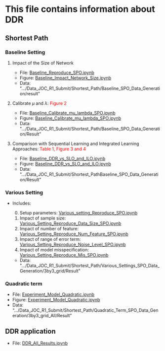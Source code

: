 # This file contains information about DDR


## Shortest Path

### Baseline Setting
1. Impact of the Size of Network
    - File: [Baseline_Reproduce_SPO.ipynb](/Shortest_Path_Reproduce/Baseline_Reproduce_SPO.ipynb)
    - Figure: [Baseline_Impact_Network_Size.ipynb](/Shortest_Path_Reproduce/Baseline_Impact_Network_Size.ipynb)
    - Data: ".../Data_JOC_R1_Submit/Shortest_Path/Baseline_SPO_Data_Generation/result"

2. Calibrate $\mu$ and $\lambda$: <font color="red">Figure 2</font>
    - File: [Baseline_Calibrate_mu_lambda_SPO.ipynb](/Shortest_Path_Reproduce/Baseline_Calibrate_mu_lambda_SPO.ipynb)
    - Figure: [Baseline_Calibrate_mu_lambda_SPO.ipynb](/Shortest_Path_Reproduce/Baseline_Calibrate_mu_lambda_SPO.ipynb)
    - Data: ".../Data_JOC_R1_Submit/Shortest_Path/Baseline_SPO_Data_Generation/Result"

2. Comparison with Sequential Learning and Integrated Learning Approaches: <font color="red">Table 1, Figure 3 and 4</font>
    - File: [Baseline_DDR_vs_SLO_and_ILO.ipynb](/Shortest_Path_Reproduce/Baseline_DDR_vs_SLO_and_ILO.ipynb)
    - Figure: [Baseline_DDR_vs_SLO_and_ILO.ipynb](/Shortest_Path_Reproduce/Baseline_DDR_vs_SLO_and_ILO.ipynb)
    - Data: ".../Data_JOC_R1_Submit/Shortest_PathBaseline_SPO_Data_Generation/Result"


### Various Setting
- Includes: 

    0. Setup parameters: [Various_setting_Reproduce_SPO.ipynb](/Shortest_Path_Reproduce/Various_setting_Reproduce_SPO.ipynb)
    1. Impact of sample size: [Various_Setting_Reproduce_Data_Size_SPO.ipynb](/Shortest_Path_Reproduce/Various_Setting_Reproduce_Data_Size_SPO.ipynb)
    2. Impact of number of feature: [Various_Setting_Reproduce_Num_Feature_SPO.ipynb](/Shortest_Path_Reproduce/Various_Setting_Reproduce_Num_Feature_SPO.ipynb)
    3. Impact of range of error term: [Various_Setting_Reproduce_Noise_Level_SPO.ipynb](/Shortest_Path_Reproduce/Various_Setting_Reproduce_Noise_Level_SPO.ipynb)
    4. Impact of model misspecification: [Various_Setting_Reproduce_Mis_SPO.ipynb](/Shortest_Path_Reproduce/Various_Setting_Reproduce_Mis_SPO.ipynb)
    - Data: ".../Data_JOC_R1_Submit/Shortest_Path/Various_Settings_SPO_Data_Generation/3by3_grid/Result"

### Quadratic term

- File: [Experiment_Model_Quadratic.ipynb](/Shortest_Path_Reproduce/Experiment_Model_Quadratic.ipynb)
- Figure: [Experiment_Model_Quadratic.ipynb](/Shortest_Path_Reproduce/Experiment_Model_Quadratic.ipynb)
- Data: “.../Data_JOC_R1_Submit/Shortest_Path/Quadratic_Term_SPO_Data_Generation/3by3_grid_All/Result”

<!-- ### Tree_based DDR 

- File: [Experiment_Own.py](Tree_Based_Approaches/Tree_Based_SPO_Plus/Experiment_Own.py)
- Figure: [Figrue_Tree_based_Experiments.ipynb](Tree_Based_Approaches/Tree_Based_SPO_Plus/Figrue_Tree_based_Experiments.ipynb)
- Data: “.../Data_JOC_R1_Submit/Shortest_Path_Tree/dim=3_depth_3_Tree_based_Data_Generation/result/Data_size=200/” -->

## DDR application
- File: [DDR_All_Results.ipynb](/DDR_Reproduce/DDR_All_Results.ipynb)

<!-- ### Revise codes
- run EPO时，我在 dataset.py 中关闭了Optimizing for optDataset... 和tqdm的打印 -->
<!-- - pyepo/func/abcmodule.py/中注释 “print("Num of cores: {}".format(self.processes))” -->

<!-- 
### Model Misspecification
1. Model misspecification when $N=100$: <font color="red">Figure 5, lower left subfig of Figure D.2</font>
    - File: [Experiment_Model_Mis_N_100.ipynb](/Shortest_Path_Reproduce/Experiment_Model_Mis_N_100.ipynb)
    - Figure: [Experiment_Model_Mis_N_100.ipynb](/Shortest_Path_Reproduce/Experiment_Model_Mis_N_100.ipynb)
    - Data: ".../Data_JOC_R1/Shortest_Path_Rep/Model_MisSPO_Data_Generation/3by3_grid/"

1. Model misspecification under different Data Size
    - File: [Experiment_Model_Mis_Data_Size.ipynb](/Shortest_Path_Reproduce/Experiment_Model_Mis_Data_Size.ipynb)
    - Figure: [Experiment_Model_Mis_Data_Size.ipynb](/Shortest_Path_Reproduce/Experiment_Model_Mis_Data_Size.ipynb)
    - Data: “/Data_JOC_R1/Shortest_Path_Rep/Model_Mis_Data_SizeSPO_Data_Generation/3by3_grid/”



- 复现时，需要在Data_Simulator函数中，使得data_generation_process前面的SEED为iter，如下 W_star = data_gen.generate_truth(DataPath_iter,lower, upper, p, d, iter,data_generation_process)

### Revise codes
- run EPO时，我在 dataset.py 中关闭了Optimizing for optDataset... 和tqdm的打印


### DDR Tree
1. 在mtp.py 文件中增加,计算root node 上DDR cost，需要我们也对error()函数内做了修改。
```
if leaf_mod.SPO_weight_param == 2.0:
    DDR_loss_Rst = leaf_mod.error(A,Y,mu,lamb)
    leaf_mod_error = DDR_loss_Rst["obj"]
else:
    leaf_mod_error = fast_avg(leaf_mod.error(A,Y,mu,lamb),weights)
```

2. mtp.py _find_best_split_binary()函数中，做如下代码替换：
```
l_avg_errors[k] = np.dot(leaf_mod_l.error(A_l,Y_l),weights_train_l)/sum_weights;
r_avg_errors[k] = np.dot(leaf_mod_r.error(A_r,Y_r),weights_train_r)/sum_weights;
```
替换为：
```
if leaf_mod_l.SPO_weight_param == 2.0:
    DDR_loss_Rst = leaf_mod_l.error(A_l,Y_l,tree_params.mu,tree_params.lamb)
    l_avg_errors[k] = DDR_loss_Rst["obj"]
else:
    l_avg_errors[k] = np.dot(leaf_mod_l.error(A_l,Y_l,tree_params.mu,tree_params.lamb),weights_train_l)/sum_weights;

if leaf_mod_r.SPO_weight_param == 2.0:
    DDR_loss_Rst = leaf_mod_r.error(A_r,Y_r,tree_params.mu,tree_params.lamb)
    r_avg_errors[k] = DDR_loss_Rst["obj"]
else:
    r_avg_errors[k] = np.dot(leaf_mod_r.error(A_r,Y_r,tree_params.mu,tree_params.lamb),weights_train_r)/sum_weights;
```
<font color="red">Experimental Records</font>
1. S = 100, 2*2 grid, max depth = 2, Not good as the SPO
2. S = 100, 2*2 grid, max depth = 3, Try 
3. S = 200, 2*2 grid, max depth = 3, p = 1, deg = 1.0, lambda = 500, mu = np.round(np.arange(0.85,1.0,0.025),4), 
    - 可以找到比SPO好，但没有MSE好，
    - '/Data_JOC_R1/Shortest_Path_Tree/'+str(grid[0])+'by'+str(grid[1])+'_grid' +'_depth_'+str(max_depth)+"_0628/"
4. <font color="red">尝试tree-based data generation process</font> -->
